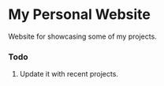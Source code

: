 # My Personal Website
Website for showcasing some of my projects.


### Todo
1. Update it with recent projects.

